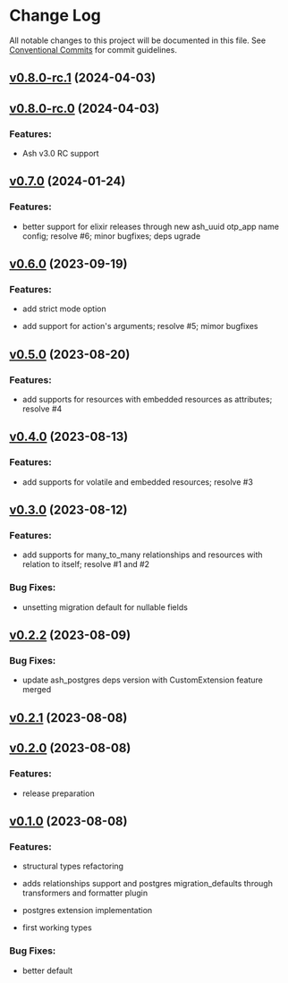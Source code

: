 # Change Log

All notable changes to this project will be documented in this file.
See [Conventional Commits](Https://conventionalcommits.org) for commit guidelines.

<!-- changelog -->

## [v0.8.0-rc.1](https://github.com/zoonect-oss/ash_uuid/compare/v0.8.0-rc.0...v0.8.0-rc.1) (2024-04-03)




## [v0.8.0-rc.0](https://github.com/zoonect-oss/ash_uuid/compare/v0.7.0...v0.8.0-rc.0) (2024-04-03)




### Features:

* Ash v3.0 RC support

## [v0.7.0](https://github.com/zoonect-oss/ash_uuid/compare/v0.6.0...v0.7.0) (2024-01-24)




### Features:

* better support for elixir releases through new ash_uuid otp_app name config; resolve #6; minor bugfixes; deps ugrade

## [v0.6.0](https://github.com/zoonect-oss/ash_uuid/compare/v0.5.0...v0.6.0) (2023-09-19)




### Features:

* add strict mode option

* add support for action's arguments; resolve #5; mimor bugfixes

## [v0.5.0](https://github.com/zoonect-oss/ash_uuid/compare/v0.4.0...v0.5.0) (2023-08-20)




### Features:

* add supports for resources with embedded resources as attributes; resolve #4

## [v0.4.0](https://github.com/zoonect-oss/ash_uuid/compare/v0.3.0...v0.4.0) (2023-08-13)




### Features:

* add supports for volatile and embedded resources; resolve #3

## [v0.3.0](https://github.com/zoonect-oss/ash_uuid/compare/v0.2.2...v0.3.0) (2023-08-12)




### Features:

* add supports for many_to_many relationships and resources with relation to itself; resolve #1 and #2

### Bug Fixes:

* unsetting migration default for nullable fields

## [v0.2.2](https://github.com/zoonect-oss/ash_uuid/compare/v0.2.1...v0.2.2) (2023-08-09)




### Bug Fixes:

* update ash_postgres deps version with CustomExtension feature merged

## [v0.2.1](https://github.com/zoonect-oss/ash_uuid/compare/v0.2.0...v0.2.1) (2023-08-08)




## [v0.2.0](https://github.com/zoonect-oss/ash_uuid/compare/v0.1.0...v0.2.0) (2023-08-08)




### Features:

* release preparation

## [v0.1.0](https://github.com/zoonect-oss/ash_uuid/compare/v0.1.0...v0.1.0) (2023-08-08)




### Features:

* structural types refactoring

* adds relationships support and postgres migration_defaults through transformers and formatter plugin

* postgres extension implementation

* first working types

### Bug Fixes:

* better default
